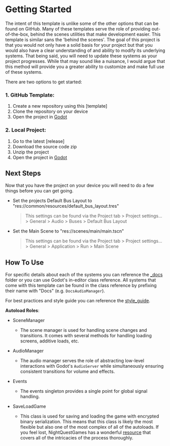 # Getting Started

The intent of this template is unlike some of the other options that can be found on GitHub. Many
of these templates serve the role of providing out-of-the-box, behind the scenes utilities that
make development easier. This template is similar sans the 'behind the scenes'. The goal of this
project is that you would not only have a solid basis for your project but that you would also
have a clear understanding of and ability to modify its underlying systems. That being said, you
will need to update these systems as your project progresses. While that may sound like a nuisance,
I would argue that this method will provide you a greater ability to customize and make full use
of these systems.

There are two options to get started:

### 1. GitHub Template:
1. Create a new repository using this [template]
2. Clone the repository on your device
3. Open the project in [Godot](https://godotengine.org/download/)

### 2. Local Project:
1. Go to the latest [release]
2. Download the source code zip
3. Unzip the project
4. Open the project in [Godot](https://godotengine.org/download/)


## Next Steps

Now that you have the project on your device you will need to do a few things before you can
get going.

- Set the projects Default Bus Layout to "res://common/resources/default_bus_layout.tres"

  > This settings can be found via the Project tab > Project settings... > General > Audio >
  > Buses > Default Bus Layout

- Set the Main Scene to "res://scenes/main/main.tscn"

  > This settings can be found via the Project tab > Project settings... > General > Application >
  > Run > Main Scene

## How To Use

For specific details about each of the systems you can reference the 
[_docs](https://github.com/LucksDev/godot_game_template/tree/main/_docs) folder or you can
use Godot's in-editor class reference. All systems that come with this template can be found in
the class reference by prefixing their name with "Docs" (e.g. `DocsAudioManager`).

For best practices and style guide you can reference the 
[style_guide](https://github.com/LucksDev/godot_game_template/blob/main/_docs/style_guide.md).

**Autoload Roles**:

- SceneManager
  
  - The scene manager is used for handling scene changes and transitions. It comes with several
    methods for handling loading screens, additive loads, etc.
    
- AudioManager
  
  - The audio manager serves the role of abstracting low-level interactions with Godot's `AudioServer`
    while simultaneously ensuring consistent transitions for volume and effects.

- Events

  - The events singleton provides a single point for global signal handling.

- SaveLoadGame

  - This class is used for saving and loading the game with encrypted binary serialization. This means
    that this class is likely the most flexible but also one of the most complex of all of the autoloads.
    If you feel lost, NightQuestGames has a wonderful
    [resource](https://www.nightquestgames.com/godot-4-save-and-load-games-how-to-build-a-robust-system/)
    that covers all of the intricacies of the process thoroughly.
